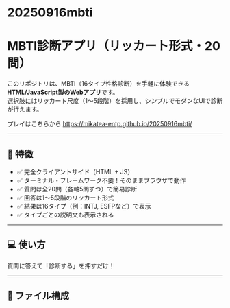 # 20250916mbti

# MBTI診断アプリ（リッカート形式・20問）

このリポジトリは、MBTI（16タイプ性格診断）を手軽に体験できる**HTML/JavaScript製のWebアプリ**です。  
選択肢にはリッカート尺度（1〜5段階）を採用し、シンプルでモダンなUIで診断が行えます。

プレイはこちらから
https://mikatea-entp.github.io/20250916mbti/

---

## 🚀 特徴

- ✅ 完全クライアントサイド（HTML + JS）
- ✅ ターミナル・フレームワーク不要！そのままブラウザで動作
- ✅ 質問は全20問（各軸5問ずつ）で簡易診断
- ✅ 回答は1〜5段階のリッカート形式
- ✅ 結果は16タイプ（例：INTJ, ESFPなど）で表示
- ✅ タイプごとの説明文も表示される

---

## 💻 使い方

質問に答えて「診断する」を押すだけ！

---

## 📁 ファイル構成

